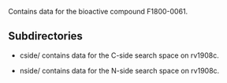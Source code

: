 Contains data for the bioactive compound F1800-0061.

## Subdirectories

- cside/ contains data for the C-side search space on rv1908c.

- nside/ contains data for the N-side search space on rv1908c.

